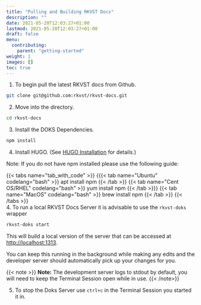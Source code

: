 ```yaml
---
title: "Pulling and Building RKVST Docs"
description: ""
date: 2021-05-20T12:03:27+01:00
lastmod: 2021-05-20T12:03:27+01:00
draft: false
menu:
  contributing:
    parent: "getting-started"
weight: 1
images: []
toc: true
---
```


1. To begin pull the latest RKVST docs from Github.

```bash
git clone git@github.com:rkvst/rkvst-docs.git
```

2. Move into the directory.

```bash
cd rkvst-docs
```

3. Install the DOKS Dependencies.

```bash
npm install
```

4. Install HUGO. (See [HUGO Installation](https://gohugo.io/installation/) for details.)

Note: If you do not have npm installed please use the following guide:

{{< tabs name="tab_with_code" >}}
{{{< tab name="Ubuntu" codelang="bash" >}} 
apt install npm
{{< /tab >}}
{{< tab name="Cent OS/RHEL" codelang="bash" >}}
yum install npm 
{{< /tab >}}}
{{< tab name="MacOS" codelang="bash" >}}
brew install npm 
{{< /tab >}}
{{< /tabs >}}
<br>
4. To run a local RKVST Docs Server it is advisable to use the `rkvst-doks` wrapper

```bash
rkvst-doks start
```

This will build a local version of the server that can be accessed at [http://localhost:1313](http://localhost:1313).

You can keep this running in the background while making any edits and the developer server should automatically pick up your changes for you.

{{< note >}}
**Note:** The development server logs to stdout by default, you will need to keep the Terminal Session open while in use.
{{< /note>}}

5. To stop the Doks Server use `ctrl+c` in the Terminal Session you started it in.









